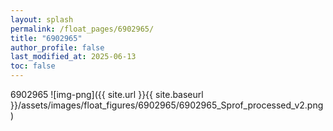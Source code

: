 ```yaml
---
layout: splash
permalink: /float_pages/6902965/
title: "6902965"
author_profile: false
last_modified_at: 2025-06-13
toc: false
---
```

 
6902965
![img-png]({{ site.url }}{{ site.baseurl }}/assets/images/float_figures/6902965/6902965_Sprof_processed_v2.png)